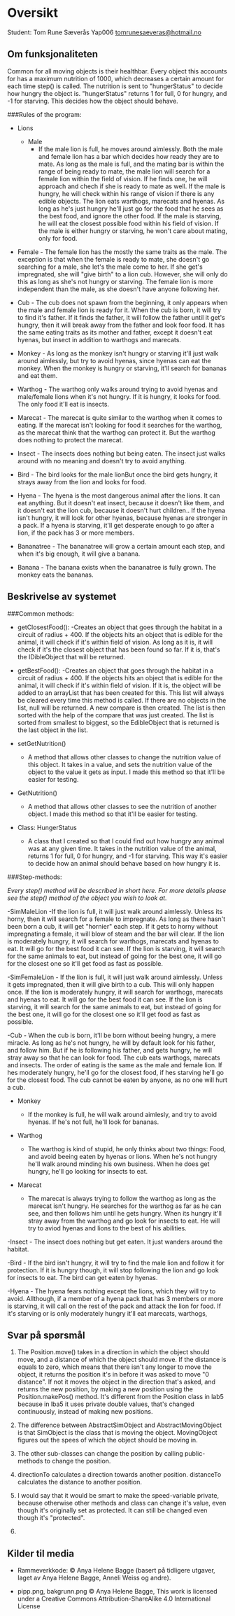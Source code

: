 # Oversikt

Student:
Tom Rune Sæverås
Yap006
tomrunesaeveras@hotmail.no

## Om funksjonaliteten

Common for all moving objects is their healthbar. Every object this accounts for has a maximum nutrition of 1000, which decreases a certain amount for each time step() is called. The nutrition is sent to "hungerStatus" to decide how hungry the object is. "hungerStatus" returns 1 for full, 0 for hungry, and -1 for starving. This decides how the object should behave. 

###Rules of the program:
- Lions
	- Male
		- If the male lion is full, he moves around aimlessly. Both the male and female lion has a bar which decides 		how ready they are to mate. As long as the male is full, and the mating bar is within the range of being ready 		to mate, the male lion will search for a female lion within the field of vision. If he finds one, he will 		approach and chech if she is ready to mate as well. 
		If the male is hungry, he will check within his range of vision if there is any edible objects. The lion eats 		warthogs, marecats and hyenas. As long as he's just hungry he'll just go for the food that he sees as the best 		food, and ignore the other food.
		If the male is starving, he will eat the closest possible food within his field of vision. 
		If the male is either hungry or starving, he won't care about mating, only for food.
		
- Female
		- The female lion has the mostly the same traits as the male. The exception is that when the female is ready 		to mate, she doesn't go searching for a male, she let's the male come to her. If she get's impregnated, she 		will "give birth" to a lion cub. However, she will only do this as long as she's not hungry or starving. The 		female lion is more independent than the male, as she doesn't have anyone following her. 
		
- Cub
		- The cub does not spawn from the beginning, it only appears when the male and female lion is ready for it. 		When the cub is born, it will try to find it's father. If it finds the father, it will follow the father 		until it get's hungry, then it will break away from the father and look foor food. It has the same eating 		traits as its mother and father, except it doesn't eat hyenas, but insect in addition to warthogs and 		marecats. 
		
- Monkey 
		- As long as the monkey isn't hungry or starving it'll just walk around aimlessly, but try to avoid hyenas, 		since hyenas can eat the monkey. When the monkey is hungry or starving, it'll search for bananas and eat them.
		 
- Warthog
		- The warthog only walks around trying to avoid hyenas and male/female lions when it's not hungry. If it is 		hungry, it looks for food. The only food it'll eat is insects. 
		
- Marecat
		- The marecat is quite similar to the warthog when it comes to eating. If the marecat isn't looking for food 		it searches for the warthog, as the marecat think that the warthog can protect it. But the warthog does 		nothing to protect the marecat. 
		
- Insect
		- The insects does nothing but being eaten. The insect just walks around with no meaning and doesn't try to avoid anything. 
		
- Bird
		- The bird looks for the male lionBut once the bird gets hungry, it strays away from the lion and looks for 		food. 
		
- Hyena
		- The hyena is the most dangerous animal after the lions. It can eat anything. But it doesn't eat insect, 		because it doesn't like them, and it doesn't eat the lion cub, because it doesn't hurt children.. If the hyena isn't 		hungry, it will look for other hyenas, because hyenas are stronger in a pack. If a hyena is starving, it'll get 		desperate enough to go after a lion, if the pack has 3 or more members.
		
- Bananatree
		- The bananatree will grow a certain amount each step, and when it's big enough, it will give a banana.
		
- Banana
		- The banana exists when the bananatree is fully grown. The monkey eats the bananas.

## Beskrivelse av systemet  

###Common methods:
- getClosestFood(): 
	-Creates an object that goes through the habitat in a circuit of radius + 400. If the objects hits an object that is 	edible for the animal, it will check if it's within field of vision. As long as it is, it will check if it's the 	closest object that has been found so far. If it is, that's the IDibleObject that will be returned.

- getBestFood(): 
	-Creates an object that goes through the habitat in a circuit of radius + 400. If the objects hits an object that is 	edible for the animal, it will check if it's within field of vision. If it is, the object will be added to an 	arrayList that has been created for this. This list will always be cleared every time this method is called. If 	there 	are no objects in the list, null will be returned. A new compare is then created. The list is then sorted 	with the 	help of the compare that was just created. The list is sorted from smallest to biggest, so the 	EdibleObject that is 	returned is the last object in the list.
	
- setGetNutrition()
	- A method that allows other classes to change the nutrition value of this object. It takes in a value, and sets the 	nutrition value of the object to the value it gets as input. I made this method so that it'll be 	easier for 	testing.

- GetNutrition()
	- A method that allows other classes to see the nutrition of another object. I made this method so that it'll be 	easier for testing.
	
- Class: HungerStatus
	- A class that I created so that I could find out how hungry any animal was at any given time. It takes in the 	nutrition value of the animal, returns 1 for full, 0 for hungry, and -1 for starving. This way it's easier to decide 	how an animal should behave based on how hungry it is.

###Step-methods:

*Every step() method will be described in short here. For more details please see the step() method of the object you wish to look at.*

-SimMaleLion
	-If the lion is full, it will just walk around aimlessly. Unless its horny, then it will search for a female to 	impregnate. As long as there hasn't been born a cub, it will get "hornier" each step. If it gets to horny without 	impregnating a female, it will blow of steam and the bar will clear. 
	If the lion is moderately hungry, it will search for warthogs, marecats and hyenas to eat. It will go for the best 	food it can see. If the lion is starving, it will search for the same animals to eat, but instead of going for the 	best one, it will go for the closest one so it'll get food as fast as possible.

-SimFemaleLion
	- If the lion is full, it will just walk around aimlessly. Unless it gets impregnated, then it will give birth to a 	cub. This will only happen once.
	If the lion is moderately hungry, it will search for warthogs, marecats and hyenas to eat. It will go for the best 	food it can see. If the lion is starving, it will search for the same animals to eat, but instead of going for the 	best one, it will go for the closest one so it'll get food as fast as possible.

-Cub
	- When the cub is born, it'll be born without beeing hungry, a mere miracle. As long as he's not hungry, he will by default look for his father, and follow him. But if he is following his father, and gets hungry, he will stray away so that he can look for food. The cub eats warthogs, marecats and insects. The order of eating is the same as the male and female lion. If hes moderately hungry, he'll go for the closest food, if hes starving he'll go for the closest food. The cub cannot be eaten by anyone, as no one will hurt a cub. 
	
- Monkey
	- If the monkey is full, he will walk around aimlesly, and try to avoid hyenas. If he's not full, he'll look for bananas. 
	
- Warthog
	- The warthog is kind of stupid, he only thinks about two things: Food, and avoid beeing eaten by hyenas or lions. When he's not hungry he'll walk around minding his own business. When he does get hungry, he'll go looking for insects to eat.
	
- Marecat
	- The marecat is always trying to follow the warthog as long as the marecat isn't hungry. He searches for the warthog as far as he can see, and then follows him until he gets hungry. When its hungry it'll stray away from the warthog and go look for insects to eat. He will try to aviod hyenas and lions to the best of his abilities. 

-Insect
	- The insect does nothing but get eaten. It just wanders around the habitat. 
	
-Bird
	- If the bird isn't hungry, it will try to find the male lion and follow it for protection. If it is hungry though, it will stop following the lion and go look for insects to eat. The bird can get eaten by hyenas. 
	
-Hyena
	- The hyena fears nothing except the lions, which they will try to avoid. Allthough, if a member of a hyena pack that has 3 members or more is starving, it will call on the rest of the pack and attack the lion for food. 
If it's starving or is only moderately hungry it'll eat marecats, warthogs, 
	

## Svar på spørsmål
1. The Position.move() takes in a direction in which the object should move, and a distance of which the object should move. If the distance is equals to zero, which means that there isn't any longer to move the object, it returns the position it's in before it was asked to move "0 distance". If not it moves the object in the direction that's asked, and returns the new position, by making a new position using the Position.makePos() method. 
It's different from the Position class in lab5 because in lba5 it uses private double values, that's changed continuously, instead of making new positions. 

2. The difference between AbstractSimObject and AbstractMovingObject is that SimObject is the class that is moving the object. MovingObject figures out the spees of which the object should be moving in. 

3. The other sub-classes can change the position by calling public- methods to change the position.

4. directionTo calculates a direction towards another position. distanceTo calculates the distance to another position. 

5. I would say that it would be smart to make the speed-variable private, because otherwise other methods and class can change it's value, even though it's originally set as protected. It can still be changed even though it's "protected".

6.  


## Kilder til media

* Rammeverkkode: © Anya Helene Bagge (basert på tidligere utgaver, laget av Anya Helene Bagge, Anneli Weiss og andre).

* pipp.png, bakgrunn.png © Anya Helene Bagge, This work is licensed under a Creative Commons Attribution-ShareAlike 4.0 International License
